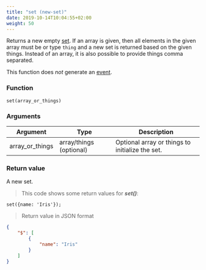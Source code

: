 ```yaml
---
title: "set (new-set)"
date: 2019-10-14T10:04:55+02:00
weight: 50
---
```


Returns a new empty [set](../../data-types/set-type). If an array is given, then all elements in the
given array must be or type `thing` and a new set is returned based on the
given things. Instead of an array, it is also possible to provide things comma separated.

This function does *not* generate an [event](../../events).

### Function
`set(array_or_things)`

### Arguments
Argument | Type | Description
-------- | ---- | -----------
array_or_things | array/things (optional) | Optional array or things to initialize the set.

### Return value
A new set.

> This code shows some return values for ***set()***:

```thingsdb,json_response
set({name: 'Iris'});
```

> Return value in JSON format

```json
{
    "$": [
        {
            "name": "Iris"
        }
    ]
}
```

